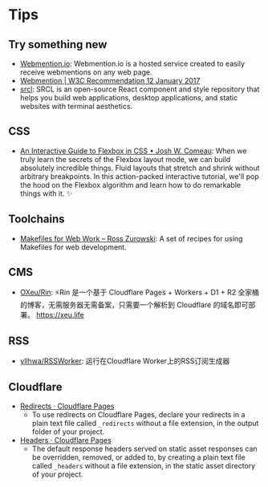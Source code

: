 # Tips

## Try something new

- [Webmention.io](https://webmention.io/): Webmention.io is a hosted service created to easily receive webmentions on any web page.
- [Webmention | W3C Recommendation 12 January 2017](https://www.w3.org/TR/webmention/)
- [srcl](https://www.sacred.computer/): SRCL is an open-source React component and style repository that helps you build web applications, desktop applications, and static websites with terminal aesthetics.

## CSS

- [An Interactive Guide to Flexbox in CSS • Josh W. Comeau](https://www.joshwcomeau.com/css/interactive-guide-to-flexbox/): When we truly learn the secrets of the Flexbox layout mode, we can build absolutely incredible things. Fluid layouts that stretch and shrink without arbitrary breakpoints. In this action-packed interactive tutorial, we'll pop the hood on the Flexbox algorithm and learn how to do remarkable things with it. ✨

## Toolchains

- [Makefiles for Web Work – Ross Zurowski](https://rosszurowski.com/log/2022/makefiles): A set of recipes for using Makefiles for web development.

## CMS

- [OXeu/Rin](https://github.com/OXeu/Rin): ⚡️Rin 是一个基于 Cloudflare Pages + Workers + D1 + R2 全家桶的博客，无需服务器无需备案，只需要一个解析到 Cloudflare 的域名即可部署。 <https://xeu.life>

## RSS

- [yllhwa/RSSWorker](https://github.com/yllhwa/RSSWorker): 运行在Cloudflare Worker上的RSS订阅生成器

## Cloudflare

- [Redirects · Cloudflare Pages](https://developers.cloudflare.com/pages/configuration/redirects/)
  - To use redirects on Cloudflare Pages, declare your redirects in a plain text file called `_redirects` without a file extension, in the output folder of your project.
- [Headers · Cloudflare Pages](https://developers.cloudflare.com/pages/configuration/headers/)
  - The default response headers served on static asset responses can be overridden, removed, or added to, by creating a plain text file called `_headers` without a file extension, in the static asset directory of your project.
